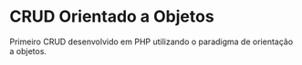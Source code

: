 # CRUD Orientado a Objetos

Primeiro CRUD desenvolvido em PHP utilizando o paradigma de orientação a objetos.
